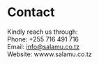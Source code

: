 # Contact

Kindly reach us through:
<br>
Phone: +255 716 491 716
<br>
Email: info@salamu.co.tz
<br>
Website: wwww.salamu.co.tz